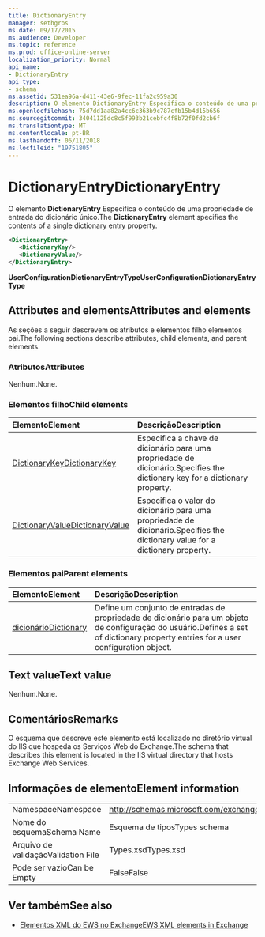 ```yaml
---
title: DictionaryEntry
manager: sethgros
ms.date: 09/17/2015
ms.audience: Developer
ms.topic: reference
ms.prod: office-online-server
localization_priority: Normal
api_name:
- DictionaryEntry
api_type:
- schema
ms.assetid: 531ea96a-d411-43e6-9fec-11fa2c959a30
description: O elemento DictionaryEntry Especifica o conteúdo de uma propriedade de entrada do dicionário único.
ms.openlocfilehash: 75d7dd1aa82a4cc6c363b9c787cfb15b4d15b656
ms.sourcegitcommit: 34041125dc8c5f993b21cebfc4f8b72f0fd2cb6f
ms.translationtype: MT
ms.contentlocale: pt-BR
ms.lasthandoff: 06/11/2018
ms.locfileid: "19751805"
---
```

# <a name="dictionaryentry"></a><span data-ttu-id="6071d-103">DictionaryEntry</span><span class="sxs-lookup"><span data-stu-id="6071d-103">DictionaryEntry</span></span>

<span data-ttu-id="6071d-104">O elemento **DictionaryEntry** Especifica o conteúdo de uma propriedade de entrada do dicionário único.</span><span class="sxs-lookup"><span data-stu-id="6071d-104">The **DictionaryEntry** element specifies the contents of a single dictionary entry property.</span></span> 
  
```xml
<DictionaryEntry>
   <DictionaryKey/>
   <DictionaryValue/>
</DictionaryEntry>
```

 <span data-ttu-id="6071d-105">**UserConfigurationDictionaryEntryType**</span><span class="sxs-lookup"><span data-stu-id="6071d-105">**UserConfigurationDictionaryEntryType**</span></span>
## <a name="attributes-and-elements"></a><span data-ttu-id="6071d-106">Attributes and elements</span><span class="sxs-lookup"><span data-stu-id="6071d-106">Attributes and elements</span></span>

<span data-ttu-id="6071d-107">As seções a seguir descrevem os atributos e elementos filho elementos pai.</span><span class="sxs-lookup"><span data-stu-id="6071d-107">The following sections describe attributes, child elements, and parent elements.</span></span>
  
### <a name="attributes"></a><span data-ttu-id="6071d-108">Atributos</span><span class="sxs-lookup"><span data-stu-id="6071d-108">Attributes</span></span>

<span data-ttu-id="6071d-109">Nenhum.</span><span class="sxs-lookup"><span data-stu-id="6071d-109">None.</span></span>
  
### <a name="child-elements"></a><span data-ttu-id="6071d-110">Elementos filho</span><span class="sxs-lookup"><span data-stu-id="6071d-110">Child elements</span></span>

|<span data-ttu-id="6071d-111">**Elemento**</span><span class="sxs-lookup"><span data-stu-id="6071d-111">**Element**</span></span>|<span data-ttu-id="6071d-112">**Descrição**</span><span class="sxs-lookup"><span data-stu-id="6071d-112">**Description**</span></span>|
|:-----|:-----|
|[<span data-ttu-id="6071d-113">DictionaryKey</span><span class="sxs-lookup"><span data-stu-id="6071d-113">DictionaryKey</span></span>](dictionarykey.md) <br/> |<span data-ttu-id="6071d-114">Especifica a chave de dicionário para uma propriedade de dicionário.</span><span class="sxs-lookup"><span data-stu-id="6071d-114">Specifies the dictionary key for a dictionary property.</span></span>  <br/> |
|[<span data-ttu-id="6071d-115">DictionaryValue</span><span class="sxs-lookup"><span data-stu-id="6071d-115">DictionaryValue</span></span>](dictionaryvalue.md) <br/> |<span data-ttu-id="6071d-116">Especifica o valor do dicionário para uma propriedade de dicionário.</span><span class="sxs-lookup"><span data-stu-id="6071d-116">Specifies the dictionary value for a dictionary property.</span></span>  <br/> |
   
### <a name="parent-elements"></a><span data-ttu-id="6071d-117">Elementos pai</span><span class="sxs-lookup"><span data-stu-id="6071d-117">Parent elements</span></span>

|<span data-ttu-id="6071d-118">**Elemento**</span><span class="sxs-lookup"><span data-stu-id="6071d-118">**Element**</span></span>|<span data-ttu-id="6071d-119">**Descrição**</span><span class="sxs-lookup"><span data-stu-id="6071d-119">**Description**</span></span>|
|:-----|:-----|
|[<span data-ttu-id="6071d-120">dicionário</span><span class="sxs-lookup"><span data-stu-id="6071d-120">Dictionary</span></span>](dictionary.md) <br/> |<span data-ttu-id="6071d-121">Define um conjunto de entradas de propriedade de dicionário para um objeto de configuração do usuário.</span><span class="sxs-lookup"><span data-stu-id="6071d-121">Defines a set of dictionary property entries for a user configuration object.</span></span>  <br/> |
   
## <a name="text-value"></a><span data-ttu-id="6071d-122">Text value</span><span class="sxs-lookup"><span data-stu-id="6071d-122">Text value</span></span>

<span data-ttu-id="6071d-123">Nenhum.</span><span class="sxs-lookup"><span data-stu-id="6071d-123">None.</span></span>
  
## <a name="remarks"></a><span data-ttu-id="6071d-124">Comentários</span><span class="sxs-lookup"><span data-stu-id="6071d-124">Remarks</span></span>

<span data-ttu-id="6071d-125">O esquema que descreve este elemento está localizado no diretório virtual do IIS que hospeda os Serviços Web do Exchange.</span><span class="sxs-lookup"><span data-stu-id="6071d-125">The schema that describes this element is located in the IIS virtual directory that hosts Exchange Web Services.</span></span>
  
## <a name="element-information"></a><span data-ttu-id="6071d-126">Informações de elemento</span><span class="sxs-lookup"><span data-stu-id="6071d-126">Element information</span></span>

|||
|:-----|:-----|
|<span data-ttu-id="6071d-127">Namespace</span><span class="sxs-lookup"><span data-stu-id="6071d-127">Namespace</span></span>  <br/> |http://schemas.microsoft.com/exchange/services/2006/types  <br/> |
|<span data-ttu-id="6071d-128">Nome do esquema</span><span class="sxs-lookup"><span data-stu-id="6071d-128">Schema Name</span></span>  <br/> |<span data-ttu-id="6071d-129">Esquema de tipos</span><span class="sxs-lookup"><span data-stu-id="6071d-129">Types schema</span></span>  <br/> |
|<span data-ttu-id="6071d-130">Arquivo de validação</span><span class="sxs-lookup"><span data-stu-id="6071d-130">Validation File</span></span>  <br/> |<span data-ttu-id="6071d-131">Types.xsd</span><span class="sxs-lookup"><span data-stu-id="6071d-131">Types.xsd</span></span>  <br/> |
|<span data-ttu-id="6071d-132">Pode ser vazio</span><span class="sxs-lookup"><span data-stu-id="6071d-132">Can be Empty</span></span>  <br/> |<span data-ttu-id="6071d-133">False</span><span class="sxs-lookup"><span data-stu-id="6071d-133">False</span></span>  <br/> |
   
## <a name="see-also"></a><span data-ttu-id="6071d-134">Ver também</span><span class="sxs-lookup"><span data-stu-id="6071d-134">See also</span></span>

- [<span data-ttu-id="6071d-135">Elementos XML do EWS no Exchange</span><span class="sxs-lookup"><span data-stu-id="6071d-135">EWS XML elements in Exchange</span></span>](ews-xml-elements-in-exchange.md)


